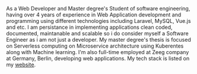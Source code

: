 As a Web Developer and Master degree's Student of software engineering, having over 4 years of experience in Web Application development and programming using different technologies including Laravel, MySQL, Vue.js and etc. I am persistance in implementing applications clean coded, documented, maintanable and scalable so i do consider myself a Software Engineer as i am not just a developer.
My master degree's thesis is focused on Serverless computing on Microservice architecture using Kuberentes along with Machine learning. I'm also full-time employed at Zeeg company at Germany, Berlin, developing web applications.
My tech stack is listed on my <a href="faramarzq.github.io/">website</a>.
